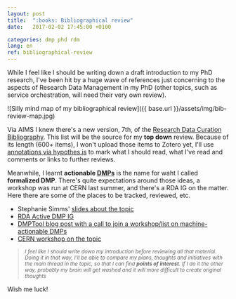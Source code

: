 ```yaml
---
layout: post
title:  ":books: Bibliographical review"
date:   2017-02-02 17:45:00 +0100

categories: dmp phd rdm
lang: en
ref: bibliographical-review
---
```


While I feel like I should be writing down a draft introduction to my PhD research, I've been hit by a huge wave of references just concerning to the aspects of Research Data Management in my PhD (other topics, such as service orchestration, will need their very own review).


![Silly mind map of my bibliographical review]({{ base.url }}/assets/img/bib-review-map.jpg)

Via AIMS I knew there's a new version, 7th, of the [Research Data Curation Bibliography](http://digital-scholarship.org/rdcb/rdcb.htm).
This list will be the source for my **top down** review. Because of its length (600+ items), I won't upload those items to Zotero yet, I'll use [annotations via hypothes.is](https://via.hypothes.is/http://digital-scholarship.org/rdcb/rdcb.htm) to mark what I should read, what I've read and comments or links to further reviews.

Meanwhile, I learnt **actionable <abbr title="Data Management Plans">DMPs</abbr>** is the name for waht I called **formalized DMP**. There's quite expectations around those ideas, a workshop was run at CERN last summer, and there's a RDA IG on the matter. Here there are some of the places to be tracked, reviewed, etc.

* Stephanie Simms' [slides about the topic](http://es.slideshare.net/StephanieSimms/making-dmps-actionable-and-public)
* [RDA Active DMP IG](https://www.rd-alliance.org/groups/active-data-management-plans.html)
* [DMPTool blog post with a call to join a workshop/list on machine-actionable DMPs](https://blog.dmptool.org/2016/12/14/dmp-themes-and-then-there-were-14/)
* [CERN workshop on the topic](https://indico.cern.ch/event/520120/)

> <small>*I feel like I should write down my introduction before reviewing all that material. Doing it in that way, I'll be able to compare my plans, thoughts and initiatives with the main thread in the topic, so that I can find **points of interest**. If I do it the other way, probably my brain will get washed and it will more difficult to create original thoughts*</small>

Wish me luck!

